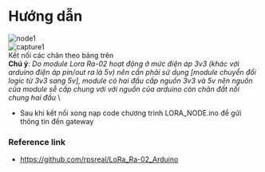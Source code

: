 # Hướng dẫn
![node1](https://user-images.githubusercontent.com/26000753/48850165-9bf55480-edda-11e8-8811-420666cc5c8a.PNG)
 <br/>
![capture1](https://user-images.githubusercontent.com/26000753/48850585-9a785c00-eddb-11e8-8925-6e740abcd1f1.PNG)
<br/>
Kết nối các chân theo bảng trên <br/>
**Chú ý**: *Do module Lora Ra-02 hoạt động ở mức điện áp 3v3 (khác với arduino điện áp pin/out ra là 5v) nên cần phải sử dụng [module chuyển đổi logic từ 3v3 sang 5v], module có hai đầu cấp nguồn 3v3 và 5v nên nguồn của module sễ cấp chung với với nguồn của arduino còn chân đất nối chung hai đầu*
\
- Sau khi kết nối xong nạp code chương trình LORA_NODE.ino để gửi thông tin đến gateway
### Reference link
- https://github.com/rpsreal/LoRa_Ra-02_Arduino
